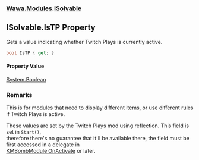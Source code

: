 ### [Wawa.Modules](Wawa.Modules.md 'Wawa.Modules').[ISolvable](ISolvable.md 'Wawa.Modules.ISolvable')

## ISolvable.IsTP Property

Gets a value indicating whether Twitch Plays is currently active.

```csharp
bool IsTP { get; }
```

#### Property Value
[System.Boolean](https://docs.microsoft.com/en-us/dotnet/api/System.Boolean 'System.Boolean')

### Remarks
  
This is for modules that need to display different items, or use different rules if Twitch Plays is active.  
  
These values are set by the Twitch Plays mod using reflection. This field is set in `Start()`,  
therefore there's no guarantee that it'll be available there, the field must be first accessed in a delegate in  
[KMBombModule.OnActivate](https://docs.microsoft.com/en-us/dotnet/api/KMBombModule.OnActivate 'KMBombModule.OnActivate') or later.